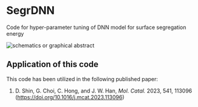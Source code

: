 # SegrDNN
Code for hyper-parameter tuning of DNN model for surface segregation energy

![schematics or graphical abstract](imgs/pydrifts3d_scheme.png)  

## Application of this code
This code has been utilized in the following published paper:
1. D. Shin, G. Choi, C. Hong, and J. W. Han, *Mol. Catal.* 2023, 541, 113096 (https://doi.org/10.1016/j.mcat.2023.113096)
